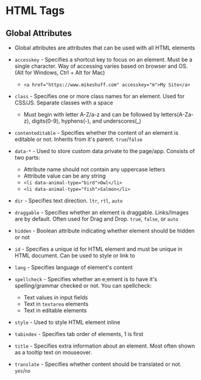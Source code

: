 # HTML Tags

## Global Attributes
- Global attributes are attributes that can be used with all HTML elements
  
- `accesskey` - Specifies a shortcut key to focus on an element.  Must be a single character.  Way of accessing varies based on browser and OS. (Alt for Windows, Ctrl + Alt for Mac)
  - `<a href="https://www.mikeshuff.com" accesskey="m">My Site</a>`

- `class` - Specifies one or more class names for an element.  Used for CSS/JS.  Separate classes with a space
  - Must begin with letter A-Z/a-z and can be followed by letters(A-Za-z), digits(0-9), hyphens(-), and underscores(_)

- `contenteditable` - Specifies whether the content of an element is editable or not.  Inherits from it's parent.  `true`/`false`

- `data-*` - Used to store custom data private to the page/app.  Consists of two parts:
  - Attribute name should not contain any uppercase letters
  - Attribute value can be any string
  - `<li data-animal-type="bird">Owl</li>`
  - `<li data-animal-type="fish">Salmon</li>`

- `dir` - Specifies text direction. `ltr`, `rtl`, `auto`

- `draggable` - Specifies whether an element is draggable.  Links/Images are by default.  Often used for Drag and Drop. `true`, `false`, or `auto`

-  `hidden` - Boolean attribute indicating whether element should be hidden or not

- `id` - Specifies a unique id for HTML element and must be unique in HTML document.  Can be used to style or link to

- `lang` - Specifies language of element's content

- `spellcheck` - Specifies whether an e;ement is to have it's spelling/grammar checked or not.  You can spellcheck:
  - Text values in input fields
  - Text in `textarea` elements
  - Text in editable elements

- `style` - Used to style HTML element inline

- `tabindex` - Specifies tab order of elements, 1 is first

- `title` - Specifies extra information about an element.  Most often shown as a tooltip text on mouseover.

- `translate` - Specifies whether content should be translated or not. `yes`/`no`